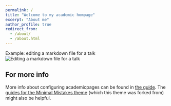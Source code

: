 ```yaml
---
permalink: /
title: "Welcome to my academic hompage"
excerpt: "About me"
author_profile: true
redirect_from: 
  - /about/
  - /about.html
---
```




Example: editing a markdown file for a talk
![Editing a markdown file for a talk](/images/editing-talk.png)

For more info
------
More info about configuring academicpages can be found in [the guide](https://academicpages.github.io/markdown/). The [guides for the Minimal Mistakes theme](https://mmistakes.github.io/minimal-mistakes/docs/configuration/) (which this theme was forked from) might also be helpful.
